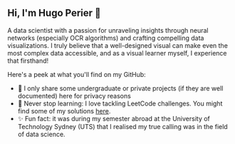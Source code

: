 ## Hi, I'm Hugo Perier 👋

A data scientist with a passion for unraveling insights through neural networks (especially OCR algorithms) and crafting compelling data visualizations. I truly believe that a well-designed visual can make even the most complex data accessible, and as a visual learner myself, I experience that firsthand!

Here's a peek at what you'll find on my GitHub:

- 📂 I only share some undergraduate or private projects (if they are well documented) here for privacy reasons
- 🧠 Never stop learning: I love tackling LeetCode challenges. You might find some of my solutions [here](https://github.com/Hugo-Perr/Leetcode-prep).
- ✨ Fun fact: it was during my semester abroad at the University of Technology Sydney (UTS) that I realised my true calling was in the field of data science.
